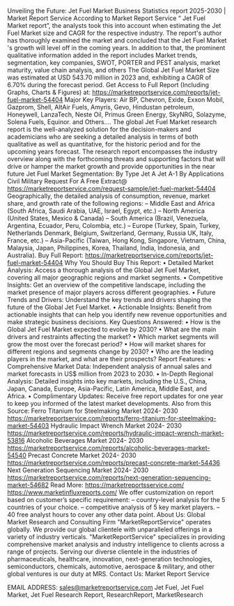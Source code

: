 Unveiling the Future: Jet Fuel Market Business Statistics report 2025-2030 | Market Report Service
According to Market Report Service “ Jet Fuel Market report”, the analysts took this into account when estimating the Jet Fuel Market size and CAGR for the respective industry. The report's author has thoroughly examined the market and concluded that the Jet Fuel Market 's growth will level off in the coming years. In addition to that, the prominent qualitative information added in the report includes Market trends, segmentation, key companies, SWOT, PORTER and PEST analysis, market maturity, value chain analysis, and others
The Global Jet Fuel Market Size was estimated at USD 543.70 million in 2023 and, exhibiting a CAGR of 6.70% during the forecast period.
Get Access to Full Report (Including Graphs, Charts & Figures) at:
https://marketreportservice.com/reports/jet-fuel-market-54404
Major Key Players: Air BP, Chevron, Exide, Exxon Mobil, Gazprom, Shell, AltAir Fuels, Amyris, Gevo, Hindustan petroleum, Honeywell, LanzaTech, Neste Oil, Primus Green Energy, SkyNRG, Solazyme, Solena Fuels, Equinor. and Others….
The global Jet Fuel Market research report is the well-analyzed solution for the decision-makers and academicians who are seeking a detailed analysis in terms of both qualitative as well as quantitative, for the historic period and for the upcoming years forecast. The research report encompasses the industry overview along with the forthcoming threats and supporting factors that will drive or hamper the market growth and provide opportunities in the near future
Jet Fuel Market Segmentation:
By Type
Jet A
Jet A-1
By Applications
Civil
Military
Request For A Free Extract@
https://marketreportservice.com/request-sample/jet-fuel-market-54404
Geographically, the detailed analysis of consumption, revenue, market share, and growth rate of the following regions:
– Middle East and Africa (South Africa, Saudi Arabia, UAE, Israel, Egypt, etc.)
– North America (United States, Mexico & Canada)
– South America (Brazil, Venezuela, Argentina, Ecuador, Peru, Colombia, etc.)
– Europe (Turkey, Spain, Turkey, Netherlands Denmark, Belgium, Switzerland, Germany, Russia UK, Italy, France, etc.)
– Asia-Pacific (Taiwan, Hong Kong, Singapore, Vietnam, China, Malaysia, Japan, Philippines, Korea, Thailand, India, Indonesia, and Australia).
Buy Full Report:
https://marketreportservice.com/reports/jet-fuel-market-54404
Why You Should Buy This Report:
•	Detailed Market Analysis: Access a thorough analysis of the Global Jet Fuel Market, covering all major geographic regions and market segments.
•	Competitive Insights: Get an overview of the competitive landscape, including the market presence of major players across different geographies.
•	Future Trends and Drivers: Understand the key trends and drivers shaping the future of the Global Jet Fuel Market.
•	Actionable Insights: Benefit from actionable insights that can help you identify new revenue opportunities and make strategic business decisions.
Key Questions Answered:
•	How is the Global Jet Fuel Market expected to evolve by 2030?
•	What are the main drivers and restraints affecting the market?
•	Which market segments will grow the most over the forecast period?
•	How will market shares for different regions and segments change by 2030?
•	Who are the leading players in the market, and what are their prospects?
Report Features:
•	Comprehensive Market Data: Independent analysis of annual sales and market forecasts in US$ million from 2023 to 2030.
•	In-Depth Regional Analysis: Detailed insights into key markets, including the U.S., China, Japan, Canada, Europe, Asia-Pacific, Latin America, Middle East, and Africa.
•	Complimentary Updates: Receive free report updates for one year to keep you informed of the latest market developments.
Also from this Source:
Ferro Titanium for Steelmaking Market 2024- 2030
https://marketreportservice.com/reports/ferro-titanium-for-steelmaking-market-54403
Hydraulic Impact Wrench Market 2024- 2030
https://marketreportservice.com/reports/hydraulic-impact-wrench-market-53816
Alcoholic Beverages Market 2024- 2030
https://marketreportservice.com/reports/alcoholic-beverages-market-54540
Precast Concrete Market 2024- 2030
https://marketreportservice.com/reports/precast-concrete-market-54436
Next Generation Sequencing Market 2024- 2030
https://marketreportservice.com/reports/next-generation-sequencing-market-54682
Read More:
https://marketreportsservice.com/
https://www.marketinfluxreports.com/
We offer customization on report based on customer’s specific requirement:
– country-level analysis for the 5 countries of your choice.
– competitive analysis of 5 key market players.
– 40 free analyst hours to cover any other data point.
About Us:
Global Market Research and Consulting Firm "MarketReportService" operates globally. We provide our global clientele with unparalleled offerings in a variety of industry verticals. "MarketReportService" specializes in providing comprehensive market analysis and industry intelligence to clients across a range of projects. Serving our diverse clientele in the industries of pharmaceuticals, healthcare, innovation, next-generation technologies, semiconductors, chemicals, automotive, aerospace & military, and other global ventures is our duty at MRS.
Contact Us:
Market Report Service

EMAIL ADDRESS: sales@marketreportservice.com
Jet Fuel, Jet Fuel Market, Jet Fuel Research Report, ResearchReport, MarketResearch

